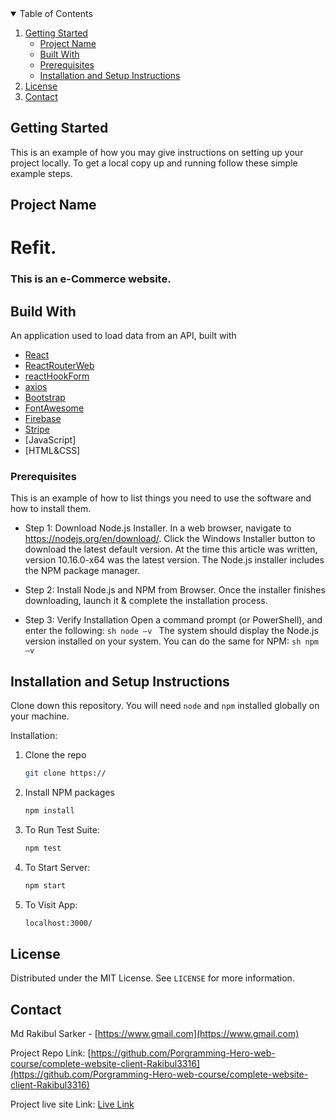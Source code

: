 <!-- TABLE OF CONTENTS -->
<details open="open">
  <summary>Table of Contents</summary>
  <ol>
  <li>
      <a href="#getting-started">Getting Started</a>
      <ul>
        <li><a href="#project-name">Project Name</a></li>
        <li><a href="#built-with">Built With</a></li>
        <li><a href="#prerequisites">Prerequisites</a></li>
        <li><a href="#installation">Installation and Setup Instructions</a></li>
      </ul>
    <li><a href="#license">License</a></li>
    <li><a href="#contact">Contact</a></li>
  </ol>
</details>

<!-- GETTING STARTED -->

## Getting Started

This is an example of how you may give instructions on setting up your project locally.
To get a local copy up and running follow these simple example steps.

## Project Name

<h1>Refit.</h1>
<h3>This is an e-Commerce website.</h3>

## Build With

An application used to load data from an API, built with

- [React](https://reactjs.org/docs/getting-started.html)
- [ReactRouterWeb](https://reactrouter.com/web/guides/quick-start)
- [reactHookForm](https://react-hook-form.com/)
- [axios](https://github.com/axios/axios)
- [Bootstrap](https://getbootstrap.com/docs/5.0/getting-started/introduction/)
- [FontAwesome](https://fontawesome.com/v4.7.0/get-started/)
- [Firebase](https://firebase.google.com/)
- [Stripe](https://stripe.com/)
- [JavaScript]
- [HTML&CSS]

### Prerequisites

This is an example of how to list things you need to use the software and how to install them.

- Step 1: Download Node.js Installer. In a web browser, navigate to https://nodejs.org/en/download/. Click the Windows Installer button to download the latest default version. At the time this article was written, version 10.16.0-x64 was the latest version. The Node.js installer includes the NPM package manager.

- Step 2: Install Node.js and NPM from Browser. Once the installer finishes downloading, launch it & complete the installation process.

- Step 3: Verify Installation
  Open a command prompt (or PowerShell), and enter the following:
  `sh node –v `
  The system should display the Node.js version installed on your system. You can do the same for NPM:
  `sh npm –v `

## Installation and Setup Instructions

Clone down this repository. You will need `node` and `npm` installed globally on your machine.

Installation:

1. Clone the repo
   ```sh
   git clone https://
   ```
2. Install NPM packages
   ```sh
   npm install
   ```
3. To Run Test Suite:
   ```sh
   npm test
   ```
4. To Start Server:
   ```sh
   npm start
   ```
5. To Visit App:
   ```sh
   localhost:3000/
   ```

<!-- LICENSE -->

## License

Distributed under the MIT License. See `LICENSE` for more information.

<!-- CONTACT -->

## Contact

Md Rakibul Sarker - [https://www.gmail.com](https://www.gmail.com)

Project Repo Link: [https://github.com/Porgramming-Hero-web-course/complete-website-client-Rakibul3316](https://github.com/Porgramming-Hero-web-course/complete-website-client-Rakibul3316)

Project live site Link: [Live Link](https://complete-website-assign-11.web.app/)
